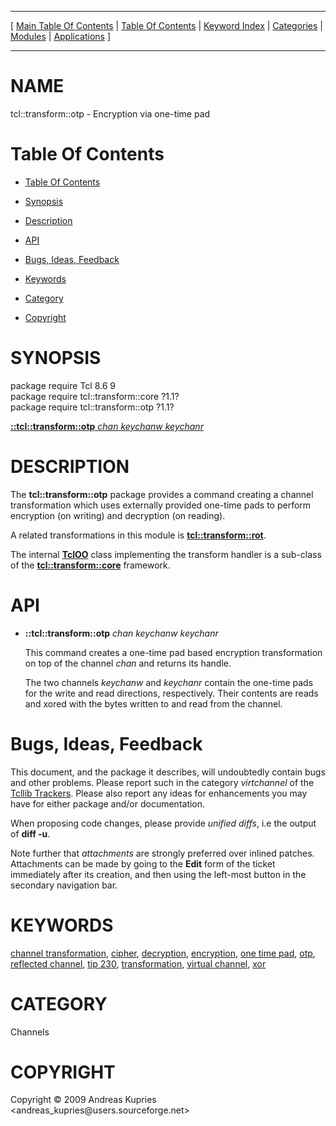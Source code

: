 
[//000000001]: # (tcl::transform::otp \- Reflected/virtual channel support)
[//000000002]: # (Generated from file 'vt\_otp\.man' by tcllib/doctools with format 'markdown')
[//000000003]: # (Copyright &copy; 2009 Andreas Kupries <andreas\_kupries@users\.sourceforge\.net>)
[//000000004]: # (tcl::transform::otp\(n\) 1\.1 tcllib "Reflected/virtual channel support")

<hr> [ <a href="../../../../toc.md">Main Table Of Contents</a> &#124; <a
href="../../../toc.md">Table Of Contents</a> &#124; <a
href="../../../../index.md">Keyword Index</a> &#124; <a
href="../../../../toc0.md">Categories</a> &#124; <a
href="../../../../toc1.md">Modules</a> &#124; <a
href="../../../../toc2.md">Applications</a> ] <hr>

# NAME

tcl::transform::otp \- Encryption via one\-time pad

# <a name='toc'></a>Table Of Contents

  - [Table Of Contents](#toc)

  - [Synopsis](#synopsis)

  - [Description](#section1)

  - [API](#section2)

  - [Bugs, Ideas, Feedback](#section3)

  - [Keywords](#keywords)

  - [Category](#category)

  - [Copyright](#copyright)

# <a name='synopsis'></a>SYNOPSIS

package require Tcl 8\.6 9  
package require tcl::transform::core ?1\.1?  
package require tcl::transform::otp ?1\.1?  

[__::tcl::transform::otp__ *chan* *keychanw* *keychanr*](#1)  

# <a name='description'></a>DESCRIPTION

The __tcl::transform::otp__ package provides a command creating a channel
transformation which uses externally provided one\-time pads to perform
encryption \(on writing\) and decryption \(on reading\)\.

A related transformations in this module is
__[tcl::transform::rot](rot\.md)__\.

The internal __[TclOO](\.\./\.\./\.\./\.\./index\.md\#tcloo)__ class implementing
the transform handler is a sub\-class of the
__[tcl::transform::core](\.\./virtchannel\_core/transformcore\.md)__
framework\.

# <a name='section2'></a>API

  - <a name='1'></a>__::tcl::transform::otp__ *chan* *keychanw* *keychanr*

    This command creates a one\-time pad based encryption transformation on top
    of the channel *chan* and returns its handle\.

    The two channels *keychanw* and *keychanr* contain the one\-time pads for
    the write and read directions, respectively\. Their contents are reads and
    xored with the bytes written to and read from the channel\.

# <a name='section3'></a>Bugs, Ideas, Feedback

This document, and the package it describes, will undoubtedly contain bugs and
other problems\. Please report such in the category *virtchannel* of the
[Tcllib Trackers](http://core\.tcl\.tk/tcllib/reportlist)\. Please also report
any ideas for enhancements you may have for either package and/or documentation\.

When proposing code changes, please provide *unified diffs*, i\.e the output of
__diff \-u__\.

Note further that *attachments* are strongly preferred over inlined patches\.
Attachments can be made by going to the __Edit__ form of the ticket
immediately after its creation, and then using the left\-most button in the
secondary navigation bar\.

# <a name='keywords'></a>KEYWORDS

[channel transformation](\.\./\.\./\.\./\.\./index\.md\#channel\_transformation),
[cipher](\.\./\.\./\.\./\.\./index\.md\#cipher),
[decryption](\.\./\.\./\.\./\.\./index\.md\#decryption),
[encryption](\.\./\.\./\.\./\.\./index\.md\#encryption), [one time
pad](\.\./\.\./\.\./\.\./index\.md\#one\_time\_pad), [otp](\.\./\.\./\.\./\.\./index\.md\#otp),
[reflected channel](\.\./\.\./\.\./\.\./index\.md\#reflected\_channel), [tip
230](\.\./\.\./\.\./\.\./index\.md\#tip\_230),
[transformation](\.\./\.\./\.\./\.\./index\.md\#transformation), [virtual
channel](\.\./\.\./\.\./\.\./index\.md\#virtual\_channel),
[xor](\.\./\.\./\.\./\.\./index\.md\#xor)

# <a name='category'></a>CATEGORY

Channels

# <a name='copyright'></a>COPYRIGHT

Copyright &copy; 2009 Andreas Kupries <andreas\_kupries@users\.sourceforge\.net>
